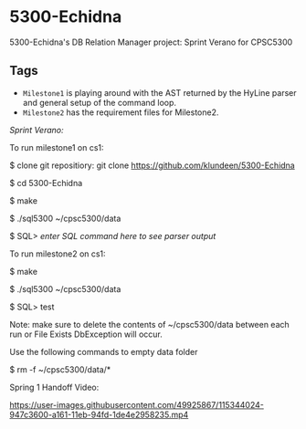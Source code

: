 # 5300-Echidna 

5300-Echidna's DB Relation Manager project: Sprint Verano for CPSC5300

## Tags
- <code>Milestone1</code> is playing around with the AST returned by the HyLine parser and general setup of the command loop.
- <code>Milestone2</code> has the requirement files for Milestone2.

*Sprint Verano:*

To run milestone1 on cs1:

$ clone git repositiory: git clone https://github.com/klundeen/5300-Echidna

$ cd 5300-Echidna

$ make

$ ./sql5300 ~/cpsc5300/data

$ SQL> *enter SQL command here to see parser output*

To run milestone2 on cs1:

$ make

$ ./sql5300 ~/cpsc5300/data

$ SQL> test

Note: make sure to delete the contents of ~/cpsc5300/data between each run or File Exists DbException will occur.

Use the following commands to empty data folder

$ rm -f ~/cpsc5300/data/*


Spring 1 Handoff Video:

https://user-images.githubusercontent.com/49925867/115344024-947c3600-a161-11eb-94fd-1de4e2958235.mp4

